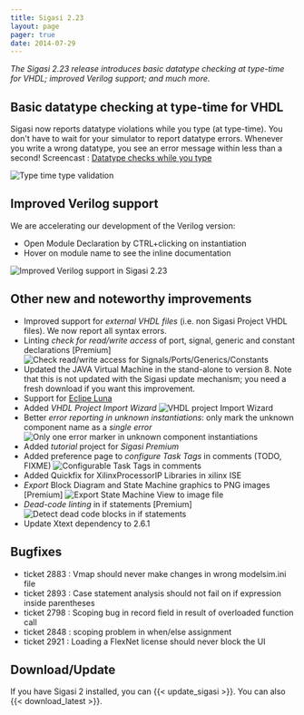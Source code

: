```yaml
---
title: Sigasi 2.23
layout: page
pager: true
date: 2014-07-29
---
```


*The Sigasi 2.23 release introduces basic *datatype checking* at type-time for VHDL; improved *Verilog* support; and much more.*

## Basic datatype checking at type-time for VHDL

Sigasi now reports datatype violations while you type (at type-time). You don't have to wait for your simulator to report datatype errors. Whenever you write a wrong datatype, you see an error message within less than a second! Screencast : [Datatype checks while you type](/screencasts/datatype-checks-while-you-type)

![Type time type validation](/img/releasenotes/2.23/better-scoping.png "Type time type validation")

## Improved Verilog support

We are accelerating our development of the Verilog version:
* Open Module Declaration by CTRL+clicking on instantiation
* Hover on module name to see the inline documentation

![Improved Verilog support in Sigasi 2.23](/img/releasenotes/2.23/verilog-instantiation.png "Improved Verilog support in Sigasi 2.23")

## Other new and noteworthy improvements

* Improved support for *external VHDL files* (i.e. non Sigasi Project VHDL files). We now report all syntax errors.
* Linting *check for read/write access* of port, signal, generic and constant declarations \[Premium\]
![Check read/write access for Signals/Ports/Generics/Constants](/img/releasenotes/2.23/signal-never-read.png "Check read/write access for Signals/Ports/Generics/Constants")
* Updated the JAVA Virtual Machine in the stand-alone to version 8. Note that this is not updated with the Sigasi update mechanism; you need a fresh download if you want this improvement.
* Support for <a href="https://projects.eclipse.org/releases/luna">Eclipe Luna</a>
* Added *VHDL Project Import Wizard*
![VHDL project Import Wizard](/img/releasenotes/2.23/import-project.png "VHDL project Import Wizard")
* Better *error reporting in unknown instantiations*: only mark the unknown component name as a *single error*
![Only one error marker in unknown component instantiations](/img/releasenotes/2.23/unknown-instantiation-only-one-error.png "Only one error marker in unknown component instantiations")
* Added *tutorial* project for *Sigasi Premium*
* Added preference page to *configure Task Tags* in comments (TODO, FIXME)
![Configurable Task Tags in comments](/img/releasenotes/2.23/task-tags-preferences.png "Configurable Task Tags in comments")
* Added Quickfix for XilinxProcessorIP Libraries in xilinx ISE
* *Export* Block Diagram and State Machine graphics to PNG images \[Premium\]
![Export State Machine View to image file](/img/releasenotes/2.23/save-button-state-machine.png "Export State Machine View to image file")
* *Dead-code linting* in if statements \[Premium\]
![Detect dead code blocks in if statements](/img/releasenotes/2.23/dead-code.png "Detect dead code blocks in if statements")
* Update Xtext dependency to 2.6.1

## Bugfixes

* ticket 2883 : Vmap should never make changes in wrong modelsim.ini file
* ticket 2893 : Case statement analysis should not fail on if expression inside parentheses
* ticket 2798 : Scoping bug in record field in result of overloaded function call
* ticket 2848 : scoping problem in when/else assignment
* ticket 2921 : Loading a FlexNet license should never block the UI

## Download/Update

If you have Sigasi 2 installed, you can {{< update_sigasi >}}. You can also {{< download_latest >}}.
